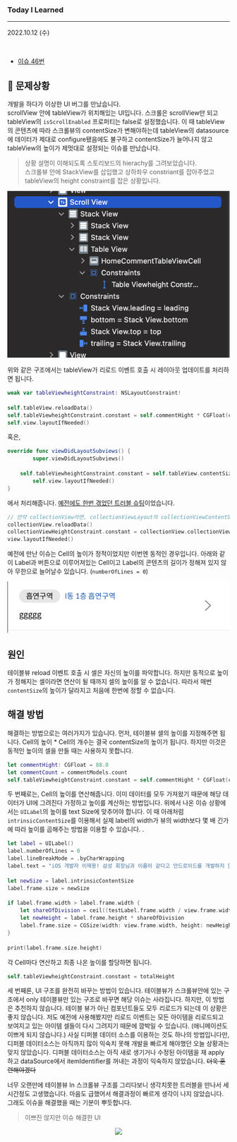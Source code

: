### Today I Learned

----

2022.10.12 (수)

<br />

- [이슈 46번](https://github.com/wody-d/woody-iOS-tip/issues/46)



## 🚨 문제상황 

개발을 하다가 이상한 UI 버그를 만났습니다. <br/>scrollView 안에 tableView가 위치해있는 UI입니다. 스크롤은 scrollView만 되고 tableView의 `isScrollEnabled` 프로퍼티는 false로 설정했습니다. 이 때 tableView의 콘텐츠에 따라 스크롤뷰의 contentSize가 변해야하는데 tableView의 datasource에 데이터가 제대로 configure됐음에도 불구하고 contentSize가 늘어나지 않고 tableView의 높이가 제멋대로 설정되는 이슈를 만났습니다. 

> 상황 설명이 이해되도록 스토리보드의 hierachy를 그려보았습니다.<br />스크롤뷰 안에 StackView를 삽입했고 상하좌우 constriant를 잡아주었고 tableView의 height constraint를 잡은 상황입니다. 

<div align="center"><img src="https://raw.githubusercontent.com/hello-woody/img-uploader/master/uPic/%E1%84%89%E1%85%B3%E1%84%8F%E1%85%B3%E1%84%85%E1%85%B5%E1%86%AB%E1%84%89%E1%85%A3%E1%86%BA%202022-10-13%20%E1%84%8B%E1%85%A9%E1%84%8C%E1%85%A5%E1%86%AB%201.36.58.png" width="600" ></div>

위와 같은 구조에서는 tableView가 리로드 이벤트 호출 시 레이아웃 업데이트를 처리하면 됩니다. 

```swift
weak var tableViewheightConstraint: NSLayoutConstraint!

self.tableView.reloadData()
self.tableViewheightConstraint.constant = self.commentHight * CGFloat(commentCount)
self.view.layoutIfNeeded()
```

혹은,

```swift
override func viewDidLayoutSubviews() {
		super.viewDidLayoutSubviews()
		
  	self.tableViewheightConstraint.constant = self.tableView.contentSize.height
		self.view.layoutIfNeeded()
}
```

에서 처리해줍니다. [예전에도 한번 겪었던 트러블 슈팅](https://github.com/wody-d/woody-iOS-tip/issues/1)이었습니다. 

```swift
// 만약 collectionView라면, collectionViewLayout의 collectionViewContentSize 프로퍼티의 height 할당
collectionView.reloadData()
collectionViewHeightConstraint.constant = collectionView.collectionViewLayout.collectionViewContentSize.height
view.layoutIfNeeded()
```



예전에 만난 이슈는 Cell의 높이가 정적이었지만 이번엔 동적인 경우입니다. 아래와 같이 Label과 버튼으로 이루어져있는 Cell이고 Label의 콘텐츠의 길이가 정해져 있지 않아 무한으로 늘어날수 있습니다. (`numberOfLines = 0`)

<div align="center"> <img src="https://raw.githubusercontent.com/hello-woody/img-uploader/master/uPic/%E1%84%89%E1%85%B3%E1%84%8F%E1%85%B3%E1%84%85%E1%85%B5%E1%86%AB%E1%84%89%E1%85%A3%E1%86%BA%202022-10-13%20%E1%84%8B%E1%85%A9%E1%84%8C%E1%85%A5%E1%86%AB%202.25.27.png"></div>

## 원인

테이블뷰 reload 이벤트 호출 시 셀은 자신의 높이를 파악합니다. 하지만 동적으로 높이가 정해지는 셀이라면 연산이 될 때까지 셀의 높이를 알 수 없습니다. 따라서 매번 `contentSize`의 높이가 달라지고 처음에 한번에 정할 수 없습니다. 

## 해결 방법

해결하는 방법으로는 여러가지가 있습니다. 먼저, 테이블뷰 셀의 높이를 지정해주면 됩니다. Cell의 높이 * Cell의 개수는 결국 contentSize의 높이가 됩니다. 하지만 이것은 동적인 높이의 셀을 만들 때는 사용하지 못합니다. 

```swift
let commentHight: CGFloat = 88.0
let commentCount = commentModels.count
self.tableViewheightConstraint.constant = self.commentHight * CGFloat(commentCount)
```

두 번째로는, Cell의 높이를 연산해줍니다. 이미 데이터를 모두 가져왔기 때문에 해당 데이터가 UI에 그려진다 가정하고 높이를 계산하는 방법입니다. 위에서 나온 이슈 상황에서는 `UILabel`의 높이를 text Size에 맞추어야 합니다. 이 때 아래처럼 `intrinsicContentSize`를 이용해서 실제 label의 width가 뷰의 width보다 몇 배 긴가에 따라 높이를 곱해주는 방법을 이용할 수 있습니다. . 

```swift
let label = UILabel()
label.numberOfLines = 0
label.lineBreakMode = .byCharWrapping
label.text = "iOS 개발자 이재용! 삼성 회장님과 이름이 같다고 안드로이드를 개발하지 않아요~ 오해말아요."

let newSize = label.intrinsicContentSize
label.frame.size = newSize

if label.frame.width > label.frame.width {
    let shareOfDivision = ceil((testLabel.frame.width / view.frame.width))
    let newHeight = label.frame.height * shareOfDivision
    label.frame.size = CGSize(width: view.frame.width, height: newHeight)
}

print(label.frame.size.height)
```

각 Cell마다 연산하고 최종 나온 높이를 할당하면 됩니다. 

```swift
self.tableViewheightConstraint.constant = totalHeight
```

세 번째론, UI 구조를 완전히 바꾸는 방법이 있습니다. 테이블뷰가 스크롤뷰안에 있는 구조에서 only 테이블뷰만 있는 구조로 바꾸면 해당 이슈는 사라집니다. 하지만, 이 방법은 추천하지 않습니다. 테이블 뷰가 아닌 컴포넌트들도 모두 리로드가 되는데 이 상황은 좋지 않습니다. 저도 예전에 사용해봤지만 리로드 이벤트는 모든 아이템을 리로드되고 보여지고 있는 아이템 셀들이 다시 그려지기 때문에 깜박일 수 있습니다. (애니메이션도 이쁘게 되지 않습니다.) 사실 디퍼블 데이터 소스를 이용하는 것도 하나의 방법입니다만, 디퍼블 데이터소스는 아직까지 많이 익숙치 못해 개발을 빠르게 해야했던 오늘 상황과는 맞지 않았습니다. 디퍼블 데이터소스는 아직 새로 생기거나 수정된 아이템을 재 apply하고 dataSource에서 itemIdentifier를 꺼내는 과정이 익숙하지 않았습니다. ~~더욱 훈련해야겠다~~

너무 오랜만에 테이블뷰 In 스크롤뷰 구조를 그리다보니 생각치못한 트러블을 만나서 세시간정도 고생했습니다. 마음도 급했어서 해결과정이 빠르게 생각이 나지 않았습니다. 그래도 이슈을 해결했을 때는 기분이 뿌듯합니다. 

> 이쁘진 않지만 이슈 해결한 UI 

<div align="center"><img src="https://raw.githubusercontent.com/hello-woody/img-uploader/master/uPic/2022-10-13%2003.42.04.gif" width="300"></div>